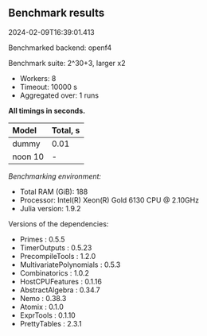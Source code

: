 ## Benchmark results

2024-02-09T16:39:01.413

Benchmarked backend: openf4

Benchmark suite: 2^30+3, larger x2

- Workers: 8
- Timeout: 10000 s
- Aggregated over: 1 runs

**All timings in seconds.**

|Model|Total, s|
|:----|---|
|dummy|0.01|
|noon 10| - |

*Benchmarking environment:*

* Total RAM (GiB): 188
* Processor: Intel(R) Xeon(R) Gold 6130 CPU @ 2.10GHz
* Julia version: 1.9.2

Versions of the dependencies:

* Primes : 0.5.5
* TimerOutputs : 0.5.23
* PrecompileTools : 1.2.0
* MultivariatePolynomials : 0.5.3
* Combinatorics : 1.0.2
* HostCPUFeatures : 0.1.16
* AbstractAlgebra : 0.34.7
* Nemo : 0.38.3
* Atomix : 0.1.0
* ExprTools : 0.1.10
* PrettyTables : 2.3.1
